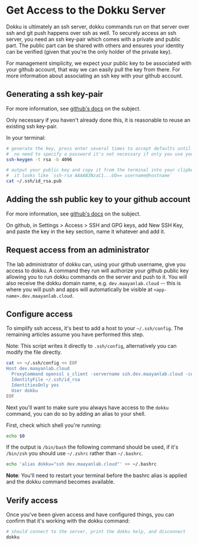 # Get Access to the Dokku Server

Dokku is ultimately an ssh server, dokku commands run on that server over ssh and git push happens over ssh as well. To securely access an ssh server, you need an ssh key-pair which comes with a private and public part. The public part can be shared with others and ensures your identity can be verified (given that you're the only holder of the private key).

For management simplicity, we expect your public key to be associated with your github account, that way we can easily pull the key from there. For more information about associating an ssh key with your github account.

## Generating a ssh key-pair

For more information, see [github's docs](https://docs.github.com/en/authentication/connecting-to-github-with-ssh/generating-a-new-ssh-key-and-adding-it-to-the-ssh-agent) on the subject.

Only necessary if you haven't already done this, it is reasonable to reuse an existing ssh key-pair.

In your terminal:
```bash
# generate the key, press enter several times to accept defaults until the terminal returns
#  no need to specify a password it's not necessary if only you use your system and can be annoying
ssh-keygen -t rsa -b 4096

# output your public key and copy it from the terminal into your clipboard
#  it looks like `ssh-rsa AAAAB3NzaC1...UQ== username@hostname`
cat ~/.ssh/id_rsa.pub
```

## Adding the ssh public key to your github account

For more information, see [github's docs](https://docs.github.com/en/authentication/connecting-to-github-with-ssh/adding-a-new-ssh-key-to-your-github-account) on the subject.

On github, in Settings > Access > SSH and GPG keys, add New SSH Key, and paste the key in the key section, name it whatever and add it.

## Request access from an administrator

The lab administrator of dokku can, using your github username, give you access to dokku. A command they run will authorize your github public key allowing you to run dokku commands on the server and push to it. You will also receive the dokku domain name, e.g. `dev.maayanlab.cloud` -- this is where you will push and apps will automatically be visible at `<app-name>.dev.maayanlab.cloud`.

## Configure access

To simplify ssh access, it's best to add a host to your `~/.ssh/config`. The remaining articles assume you have performed this step.

Note: This script writes it directly to `.ssh/config`, alternatively you can modify the file directly.

```bash
cat >> ~/.ssh/config << EOF
Host dev.maayanlab.cloud
  ProxyCommand openssl s_client -servername ssh.dev.maayanlab.cloud -connect ssh.dev.maayanlab.cloud:443 -quiet
  IdentityFile ~/.ssh/id_rsa
  IdentitiesOnly yes
  User dokku
EOF
```

Next you'll want to make sure you always have access to the `dokku` command, you can do so by adding an alias to your shell.

First, check which shell you're running:
```sh
echo $0
```

If the output is `/bin/bash` the following command should be used, if it's `/bin/zsh` you should use `~/.zshrc` rather than `~/.bashrc`.

```bash
echo 'alias dokku="ssh dev.maayanlab.cloud"' >> ~/.bashrc
```

**Note**: You'll need to restart your terminal before the bashrc alias is applied and the dokku command becomes available.

## Verify access

Once you've been given access and have configured things, you can confirm that it's working with the dokku command:

```bash
# should connect to the server, print the dokku help, and disconnect
dokku
```
